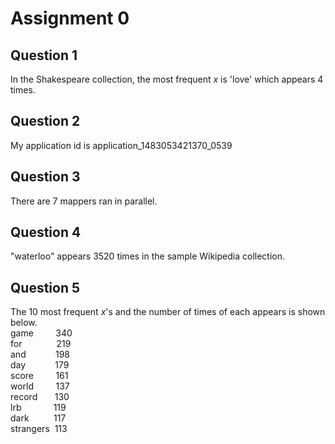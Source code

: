 # Assignment 0

## Question 1

In the Shakespeare collection, the most frequent *x* is 'love' which appears 4 times.

## Question 2

My application id is application_1483053421370_0539

## Question 3

There are 7 mappers ran in parallel.

## Question 4

"waterloo" appears 3520 times in the sample Wikipedia collection.

## Question 5

The 10 most frequent *x*'s and the number of times of each appears is shown below.  
game &nbsp; &nbsp;&nbsp; &nbsp; &nbsp;340  
for	&nbsp; &nbsp; &nbsp; &nbsp; &nbsp; &nbsp; &nbsp;219  
and &nbsp; &nbsp; &nbsp; &nbsp; &nbsp; &nbsp;198  
day	&nbsp; &nbsp; &nbsp;&nbsp; &nbsp; &nbsp; 179  
score &nbsp; &nbsp; &nbsp; &nbsp; 161  
world &nbsp; &nbsp; &nbsp; &nbsp; 137  
record &nbsp; &nbsp; &nbsp; 130  
lrb	&nbsp; &nbsp; &nbsp; &nbsp; &nbsp; &nbsp;&nbsp;119  
dark &nbsp; &nbsp; &nbsp; &nbsp; &nbsp;117  
strangers &nbsp;113
 